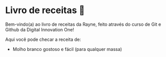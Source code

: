 # Livro de receitas :book:

Bem-vindo(a) ao livro de receitas da Rayne, feito através do curso de Git e Github da Digital Innovation One!

Aqui você pode checar a receita de:

- Molho branco gostoso e fácil (para qualquer massa)